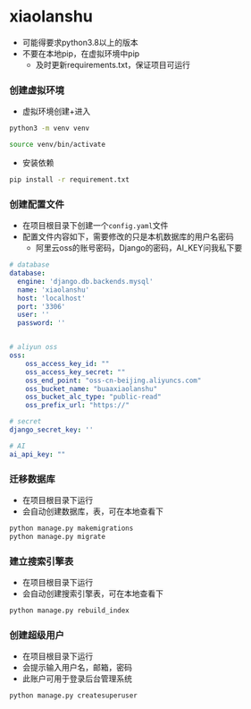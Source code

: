# xiaolanshu

- 可能得要求python3.8以上的版本
- 不要在本地pip，在虚拟环境中pip
  - 及时更新requirements.txt，保证项目可运行

### 创建虚拟环境
- 虚拟环境创建+进入

```bash
python3 -m venv venv

source venv/bin/activate
```

- 安装依赖

```bash
pip install -r requirement.txt
```


### 创建配置文件
- 在项目根目录下创建一个`config.yaml`文件
- 配置文件内容如下，需要修改的只是本机数据库的用户名密码
  - 阿里云oss的账号密码，Django的密码，AI_KEY问我私下要
```yaml
# database
database:
  engine: 'django.db.backends.mysql'
  name: 'xiaolanshu'
  host: 'localhost'
  port: '3306'
  user: ''
  password: ''


# aliyun oss
oss:
    oss_access_key_id: ""
    oss_access_key_secret: ""
    oss_end_point: "oss-cn-beijing.aliyuncs.com"
    oss_bucket_name: "buaaxiaolanshu"
    oss_bucket_alc_type: "public-read"
    oss_prefix_url: "https://"

# secret
django_secret_key: ''

# AI
ai_api_key: ""
```

### 迁移数据库
- 在项目根目录下运行
- 会自动创建数据库，表，可在本地查看下
```bash
python manage.py makemigrations
python manage.py migrate
```

### 建立搜索引擎表
- 在项目根目录下运行
- 会自动创建搜索引擎表，可在本地查看下
```bash
python manage.py rebuild_index
```

### 创建超级用户
- 在项目根目录下运行
- 会提示输入用户名，邮箱，密码
- 此账户可用于登录后台管理系统
```bash
python manage.py createsuperuser
```

